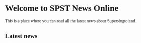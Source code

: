 <head>
   <title>SPST News Online</title>
</head>

<br>

<style> 
@font-face {
   font-family: chirp;
   src: url(gt-america.ttf);
}

* {
   font-family: chirp;
}
</style>

<br> 


# Welcome to SPST News Online

This is a place where you can read all the latest news about Supersingtoland.

## Latest news

